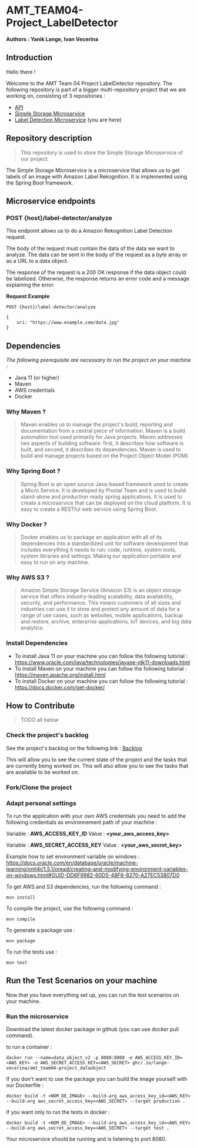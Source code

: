 # AMT_TEAM04-Project_LabelDetector

**Authors : Yanik Lange, Ivan Vecerina**

## **Introduction**


Hello there !

Welcome to the AMT Team 04 Project LabelDetector repository.
The following repository is part of a bigger multi-repository project that we are working on, consisting of 3 repositories :
* [API](https://github.com/Lange-Vecerina/AMT_TEAM04-Project_API)
* [Simple Storage Microservice](https://github.com/Lange-Vecerina/AMT_TEAM04-Project_DataObject) 
* [Label Detection Microservice](https://github.com/Lange-Vecerina/AMT_TEAM04-Project_LabelDetector) (you are here)

## **Repository description**

> This repository is used to store the Simple Storage Microservice of our project.

The Simple Storage Microservice is a microservice that allows us to get labels of an image with Amazon Label Rekognition. It is implemented using the Spring Boot framework.

## **Microservice endpoints**

### **POST {host}/label-detector/analyze**

This endpoint allows us to do a Amazon Rekognition Label Detection request.

The body of the request must contain the data of the data we want to analyze. The data can be sent in the body of the request as a byte array or as a URL to a data object.

The response of the request is a 200 OK response if the data object could be labelized. Otherwise, the response returns an error code and a message explaining the error.

**Request Example**


    POST {host}/label-detector/analyze

    {
        uri: "https://www.example.com/data.jpg"
    }


## **Dependencies**

*The following prerequisite are necessary to run the project on your machine :*

* Java 11 (or higher)
* Maven
* AWS credentials
* Docker

### **Why Maven ?**

> Maven enables us to manage the project's build, reporting and documentation from a central piece of information. Maven is a build automation tool used primarily for Java projects. Maven addresses two aspects of building software: first, it describes how software is built, and second, it describes its dependencies. Maven is used to build and manage projects based on the Project Object Model (POM).

### **Why Spring Boot ?**

> Spring Boot is an open source Java-based framework used to create a Micro Service. It is developed by Pivotal Team and is used to build stand-alone and production ready spring applications. It is used to create a microservice that can be deployed on the cloud platform. It is easy to create a RESTful web service using Spring Boot.

### **Why Docker ?**

> Docker enables us to package an application with all of its dependencies into a standardized unit for software development that includes everything it needs to run: code, runtime, system tools, system libraries and settings. Making our application portable and easy to run on any machine.

### **Why AWS S3 ?**

> Amazon Simple Storage Service (Amazon S3) is an object storage service that offers industry-leading scalability, data availability, security, and performance. This means customers of all sizes and industries can use it to store and protect any amount of data for a range of use cases, such as websites, mobile applications, backup and restore, archive, enterprise applications, IoT devices, and big data analytics.

### **Install Dependencies**

- To install Java 11 on your machine you can follow the following tutorial : https://www.oracle.com/java/technologies/javase-jdk11-downloads.html
- To install Maven on your machine you can follow the following tutorial : https://maven.apache.org/install.html
- To install Docker on your machine you can follow the following tutorial : https://docs.docker.com/get-docker/

## **How to Contribute**

>TODO all below

### **Check the project's backlog**

See the project's backlog on the following link : [Backlog](https://github.com/orgs/Lange-Vecerina/projects/2)

This will allow you to see the current state of the project and the tasks that are currently being worked on. This will also allow you to see the tasks that are available to be worked on.

### **Fork/Clone the project**


### **Adapt personal settings**

To run the application with your own AWS credentials you need to add the following credentials as environnement path of
your machine :

Variable : **AWS_ACCESS_KEY_ID** Value : **<your_aws_access_key>**

Variable : **AWS_SECRET_ACCESS_KEY** Value : **<your_aws_secret_key>**

Example how to set environment variable on windows :
https://docs.oracle.com/en/database/oracle/machine-learning/oml4r/1.5.1/oread/creating-and-modifying-environment-variables-on-windows.html#GUID-DD6F9982-60D5-48F6-8270-A27EC53807D0

To get AWS and S3 dependencies, run the following command :

```mvn install```

To compile the project, use the following command :

```mvn compile```

To generate a package use :

```mvn package```

To run the tests use :

```mvn test```


## **Run the Test Scenarios on your machine**

Now that you have everything set up, you can run the test scenarios on your machine.


### **Run the microservice**

Download the latest docker package in github (you can use docker pull command).

to run a container :

```docker run --name=data_object_v2 -p 8080:8080 -e AWS_ACCESS_KEY_ID=<AWS_KEY> -e AWS_SECRET_ACCESS_KEY=<AWS_SECRET> ghcr.io/lange-vecerina/amt_team04-project_dataobject```

If you don't want to use the package you can build the image yourself with our Dockerfile :

```docker build -t <NOM_DE_IMAGE> --build-arg aws_access_key_id=<AWS_KEY> --build-arg aws_secret_access_key=<AWS_SECRET> --target production .```

If you want only to run the tests in docker :

```docker build -t <NOM_DE_IMAGE> --build-arg aws_access_key_id=<AWS_KEY> --build-arg aws_secret_access_key=<AWS_SECRET> --target test .```

Your microservice should be running and is listening to port 8080.
